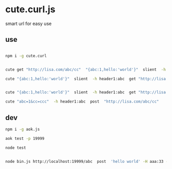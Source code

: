 # cute.curl.js
smart url  for  easy use


## use 

```bash

npm i -g cute.curl


cute get "http://lisa.com/abc/cc"  "{abc:1,hello:'world'}"  slient  -h header1:abc

cute "{abc:1,hello:'world'}"  slient  -h header1:abc  get "http://lisa.com/abc/cc"  


cute "{abc:1,hello:'world'}"  slient  -h header1:abc  get "http://lisa.com/abc/cc"  

cute "abc=1&cc=ccc"  -h header1:abc  post  "http://lisa.com/abc/cc"  
```



## dev
```bash
npm i -g aok.js

aok test -p 19999

node test


node bin.js http://localhost:19999/abc  post  'hello world' -H aaa:33 -H bb:3

```


